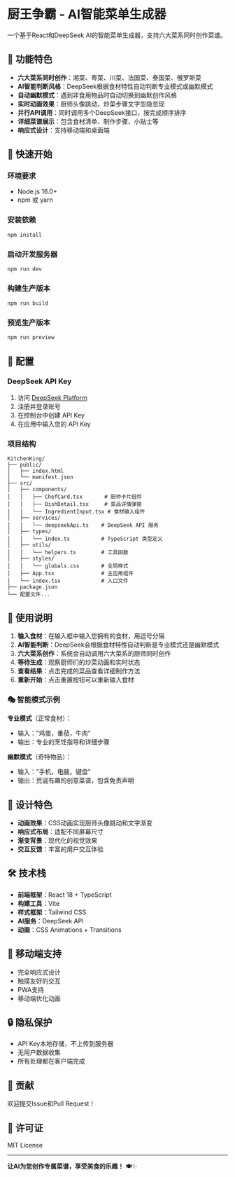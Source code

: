 # 厨王争霸 - AI智能菜单生成器

一个基于React和DeepSeek AI的智能菜单生成器，支持六大菜系同时创作菜谱。

## 🌟 功能特色

- **六大菜系同时创作**：湘菜、粤菜、川菜、法国菜、泰国菜、俄罗斯菜
- **AI智能判断风格**：DeepSeek根据食材特性自动判断专业模式或幽默模式
- **自动幽默模式**：遇到非食用物品时自动切换到幽默创作风格
- **实时动画效果**：厨师头像跳动，炒菜步骤文字忽隐忽现
- **并行API调用**：同时调用多个DeepSeek接口，按完成顺序排序
- **详细菜谱展示**：包含食材清单、制作步骤、小贴士等
- **响应式设计**：支持移动端和桌面端

## 🚀 快速开始

### 环境要求

- Node.js 16.0+
- npm 或 yarn

### 安装依赖

```bash
npm install
```

### 启动开发服务器

```bash
npm run dev
```

### 构建生产版本

```bash
npm run build
```

### 预览生产版本

```bash
npm run preview
```

## 🔧 配置

### DeepSeek API Key

1. 访问 [DeepSeek Platform](https://platform.deepseek.com)
2. 注册并登录账号
3. 在控制台中创建 API Key
4. 在应用中输入您的 API Key

### 项目结构

```
KitchenKing/
├── public/
│   ├── index.html
│   └── manifest.json
├── src/
│   ├── components/
│   │   ├── ChefCard.tsx       # 厨师卡片组件
│   │   ├── DishDetail.tsx     # 菜品详情弹窗
│   │   └── IngredientInput.tsx # 食材输入组件
│   ├── services/
│   │   └── deepseekApi.ts    # DeepSeek API 服务
│   ├── types/
│   │   └── index.ts          # TypeScript 类型定义
│   ├── utils/
│   │   └── helpers.ts        # 工具函数
│   ├── styles/
│   │   └── globals.css       # 全局样式
│   ├── App.tsx               # 主应用组件
│   └── index.tsx             # 入口文件
├── package.json
└── 配置文件...
```

## 🎯 使用说明

1. **输入食材**：在输入框中输入您拥有的食材，用逗号分隔
2. **AI智能判断**：DeepSeek会根据食材特性自动判断是专业模式还是幽默模式
3. **六大菜系创作**：系统会自动调用六大菜系的厨师同时创作
4. **等待生成**：观察厨师们的炒菜动画和实时状态
5. **查看结果**：点击完成的菜品查看详细制作方法
6. **重新开始**：点击重置按钮可以重新输入食材

### 🎭 智能模式示例

**专业模式**（正常食材）：
- 输入："鸡蛋，番茄，牛肉"
- 输出：专业的烹饪指导和详细步骤

**幽默模式**（奇特物品）：
- 输入："手机，电脑，键盘"
- 输出：荒诞有趣的创意菜谱，包含免责声明

## 🎨 设计特色

- **动画效果**：CSS动画实现厨师头像跳动和文字渐变
- **响应式布局**：适配不同屏幕尺寸
- **渐变背景**：现代化的视觉效果
- **交互反馈**：丰富的用户交互体验

## 🛠️ 技术栈

- **前端框架**：React 18 + TypeScript
- **构建工具**：Vite
- **样式框架**：Tailwind CSS
- **AI服务**：DeepSeek API
- **动画**：CSS Animations + Transitions

## 📱 移动端支持

- 完全响应式设计
- 触摸友好的交互
- PWA支持
- 移动端优化动画

## 🔒 隐私保护

- API Key本地存储，不上传到服务器
- 无用户数据收集
- 所有处理都在客户端完成

## 🤝 贡献

欢迎提交Issue和Pull Request！

## 📄 许可证

MIT License

---

**让AI为您创作专属菜谱，享受美食的乐趣！** 🍽️✨